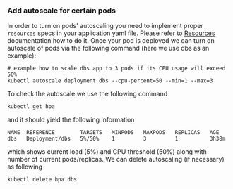 ### Add autoscale for certain pods
In order to turn on pods' autoscaling you need to implement proper
`resources` specs in your application yaml file. Please refer to
[Resources](https://kubernetes.io/docs/concepts/configuration/manage-compute-resources-container/)
documentation how to do it. Once your pod is deployed 
we can turn on autoscale of pods via the following command (here we use dbs as
an example):
```
# example how to scale dbs app to 3 pods if its CPU usage will exceed 50%
kubectl autoscale deployment dbs --cpu-percent=50 --min=1 --max=3
```
To check the autoscale we use the following command
```
kubectl get hpa
```
and it should yield the following information
```
NAME  REFERENCE        TARGETS   MINPODS   MAXPODS   REPLICAS   AGE
dbs   Deployment/dbs   5%/50%    1         3         1          3h38m
```
which shows current load (5%) and CPU threshold (50%) along
with number of current pods/replicas. We can delete autoscaling
(if necessary) as following
```
kubectl delete hpa dbs
```
